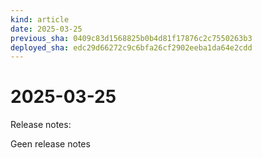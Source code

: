 ```yaml
---
kind: article
date: 2025-03-25
previous_sha: 0409c83d1568825b0b4d81f17876c2c7550263b3
deployed_sha: edc29d66272c9c6bfa26cf2902eeba1da64e2cdd
---
```


# 2025-03-25

Release notes:

Geen release notes
